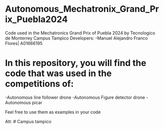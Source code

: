 # Autonomous_Mechatronix_Grand_Prix_Puebla2024
Code used in the Mechatronics Grand Prix of Puebla 2024 by Tecnologico de Monterrey Campus Tampico
Developers:
-Manuel Alejandro Franco Flores| A01666195

# In this repository, you will find the code that was used in the competitions of:
-Autonomous line follower drone
-Autonomous Figure detector drone
-Autonomous picar

Feel free to use them as examples in your code

Att: # Campus tampico
